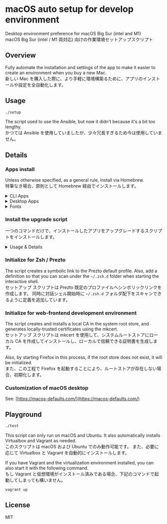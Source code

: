 # macOS auto setup for develop environment

Desktop environment preference for macOS Big Sur (intel and M1)  
macOS Big Sur (intel / M1 両対応) 向けの作業環境セットアップスクリプト

## Overview

Fully automate the installation and settings of the app to make it easier to create an environment when you buy a new Mac.  
新しい Mac を購入した際に、より手軽に環境構築るために、アプリのインストールや設定を全自動化します。

## Usage

```sh
./setup
```

The script used to use the Ansible, but now it didn't because it's a bit too lengthy.  
かつては Ansible を使用していましたが、少々冗長すぎるため今は使用していません。

## Details

### Apps install

Unless otherwise specified, as a general rule, install via Homebrew.  
特筆なき場合、原則として Homebrew 経由でインストールします。

<!-- markdownlint-disable MD024 -->
<!-- markdownlint-disable MD033 -->
<details><summary>CLI Apps</summary>

#### Audio

- [FFmpeg](https://www.ffmpeg.org)

#### Development

- [AdoptOpenJDK](https://adoptopenjdk.net)
- [AnyEnv](https://anyenv.github.io) (via GitHub)
  - [nodenv](https://github.com/nodenv/nodenv) (via AnyEnv)
    - [Node.js](https://nodejs.org/) (via Nodenv)
      - v12 LTS Erbium
      - v14 LTS Fermium
      - v15 LTS
  - plugin: [anyenv-update](https://github.com/znz/anyenv-update) (via GitHub)
- [GCC: the GNU Compiler Collection](https://gcc.gnu.org)
- [jq](https://stedolan.github.io/jq/)
- [Microsoft .NET Core Runtime](https://dotnet.microsoft.com/download#macos)
- [Vim](https://www.vim.org)

#### Documentation

- [Graphviz](https://graphviz.org)
- [mdp](https://github.com/visit1985/mdp)

#### Files management

- [broot](https://dystroy.org/broot/)
- [p7zip](https://sourceforge.net/projects/p7zip/)
- [rename](http://plasmasturm.org/code/rename/)
- [rsync](https://rsync.samba.org)

#### Testing

- [mkcert](https://mkcert.dev/)
- [Mozilla Network Security Services](https://developer.mozilla.org/en-US/docs/Mozilla/Projects/NSS)
- [ngrok](https://ngrok.com)
- [Microsoft PICT](https://jaccz.github.io/pairwise/)

#### Version control system

- [Git](https://git-scm.com)
- [Gist](http://defunkt.io/gist/)
- [Git Large File Storage](https://git-lfs.github.com)
- [GitHub Hub](https://hub.github.com)
- [Apache Subversion](https://subversion.apache.org)

#### Remote

- [inetutils: GNU network utilities](https://www.gnu.org/software/inetutils/)
- [GNU wget](https://www.gnu.org/software/wget/)

#### Shell

- [Microsoft PowerShell](https://microsoft.com/PowerShell)
- [Prezto](https://github.com/sorin-ionescu/prezto) (via GitHub)
- [The Fuck](https://github.com/nvbn/thefuck)
- [zsh-completions](https://github.com/zsh-users/zsh-completions)

#### Signature

- [GnuPG: The GNU Privacy Guard](https://gnupg.org)
- [PINEntry for Mac](https://github.com/GPGTools/pinentry)
- [Unbound](https://www.nlnetlabs.nl/projects/unbound/)

#### Virtualizations

- [Vagrant](https://www.vagrantup.com)
  - plugins (via Vagrant)
    - [Vagrant Parallels Provider](https://parallels.github.io/vagrant-parallels/)
    - [vagrant-vbguest](https://github.com/dotless-de/vagrant-vbguest)

#### Web browsers

- [links](http://links.twibright.com)

#### Others

- [Proctools: pgrep, pkill and pfind for Darwin](http://proctools.sourceforge.net)
- [Mackup](https://github.com/lra/mackup)
- [mas-cli](https://github.com/mas-cli/mas)
- [Nyancat CLI](http://nyancat.dakko.us)

</details>
<!-- markdownlint-enable MD033 -->

<!-- markdownlint-disable MD033 -->
<details><summary>Desktop Apps</summary>

Apps that exist in the Mac App Store are temporarily not installed by this script. It's because the installation is unstable and very slow.  
Mac App Store からインストール可能なアプリは、このスクリプトでは暫定的にインストールしないようにしています。インストールが不安定かつ非常に低速となるためです。

#### Audio & Broadcasting

- [Rogue Amoeba Audio Hijack](https://rogueamoeba.com/audiohijack/)
- [Rogue Amoeba Loopback](https://rogueamoeba.com/loopback/)
- [OBS Studio](https://obsproject.com/)
- [VLC Player](https://obsproject.com/)

#### Cloud storages

- [Adobe Creative Cloud](https://www.adobe.com/creativecloud.html)
- [Dropbox](https://www.dropbox.com/)
- [OmniPresence](https://www.omnigroup.com/more)

#### Development

- [Android Studio](https://developer.android.com/studio)
- [GitHub Atom Editor](https://atom.io)
- [Sublime Text](https://www.sublimetext.com)
- [Unity Hub](https://unity3d.com/)
- [Visual Studio Code](https://code.visualstudio.com)

#### Devices

- [Drobo Dashboard](https://www.drobo.com/)

#### Games

- [Minecraft Java Edition](https://www.minecraft.net/)
- [Steam](https://store.steampowered.com/)
- [Stepmania](https://www.stepmania.com)

#### Memos

- [Boost Note](https://boostnote.io)
- [Grammarly](https://www.grammarly.com)
- [Notion](https://www.notion.so/)

#### Messaging

- [Discord Public Test Build](https://discord.com)
- [Mattermost / with CLI tools](https://mattermost.com)
- [Keybase](https://keybase.io)
- [Microsoft Skype](https://www.skype.com/)
- [Zoom](https://zoom.us)

#### Remote

- [Real VNC Viewer](https://www.realvnc.com/en/connect/download/viewer/)

#### Terminal

- [terminal-notifier](https://github.com/julienXX/terminal-notifier)

#### Web browsers

- [Google Chrome](https://www.google.com/intl/ja_jp/chrome/)
- [Mozilla Firefox](https://www.mozilla.org/ja/firefox/new/)

</details>
<!-- markdownlint-enable MD033 -->

<!-- markdownlint-disable MD033 -->
<details><summary>Fonts</summary>

- [白源: HackGen Nerd](https://github.com/yuru7/HackGen)
- [Lato](https://fonts.google.com/specimen/Lato)

</details>
<!-- markdownlint-enable MD033 -->
<!-- markdownlint-enable MD024 -->

### Install the upgrade script

一つのコマンドだけで、インストールしたアプリをアップグレードするスクリプトをインストールします。

<!-- markdownlint-disable MD024 -->
<!-- markdownlint-disable MD033 -->
<details><summary>Usage & Details</summary>

```sh
~/bin/update
```

- Upgrade the apps installed via the Homebrew.
- Upgrade the plugins of Vagrant.
- Upgrade the Prezto.
- Upgrade the Anyenv / Nodenv / Node.js.

</details>
<!-- markdownlint-enable MD033 -->
<!-- markdownlint-enable MD024 -->

### Initialize for Zsh / Prezto

The script creates a symbolic link to the Prezto default profile.
Also, add a definition so that you can scan under the `~/.zsh.d` folder when starting the interactive shell.  
セットアップ スクリプトは Prezto 既定のプロファイルへシンボリックリンクを作成します。
同時に対話シェル開始時に `~/.zsh.d` フォルダ配下をスキャンできるように定義を追加しています。

### Initialize for web-frontend development environment

The script creates and installs a local CA in the system root store, and generates locally-trusted certificates using the mkcert.  
セットアップ スクリプトは mkcert を使用して、システムルートストアにローカル CA を作成してインストールし、ローカルで信頼できる証明書を生成します。

Also, by starting Firefox in this process, if the root store does not exist, it will be initialized.  
また、この工程で Firefox を起動することにより、ルートストアが存在しない場合、初期化します。

### Customization of macOS desktop

See: [https://macos-defaults.com/](https://macos-defaults.com/)

## Playground

```sh
./test
```

This script can only run on macOS and Ubuntu.
It also automatically installs Virtualbox and Vagrant as needed.  
このスクリプトは macOS および Ubuntu でのみ動作可能です。
また、必要に応じて Virtualbox と Vagrant を自動的にインストールします。

If you have Vagrant and the virtualization environment installed, you can also start it with the following command.  
もし Vagrant と仮想環境がインストール済みである場合、下記のコマンドで起動してしまっても構いません。

```sh
vagrant up
```

## License

MIT
